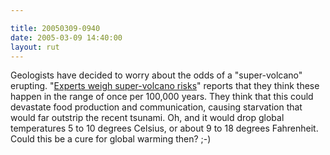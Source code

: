 ```yaml
---

title: 20050309-0940
date: 2005-03-09 14:40:00
layout: rut
---
```


<p> Geologists have decided to worry about
the odds of a "super-volcano" erupting.  "<a href="http://news.bbc.co.uk/2/hi/science/nature/4326987.stm">Experts
weigh super-volcano risks</a>" reports that they think these happen
in the range of once per 100,000 years.  They think that this could
devastate food production and communication, causing starvation
that would far outstrip the recent tsunami.  Oh, and it would drop
global temperatures 5 to 10 degrees Celsius, or about 9 to 18 degrees
Fahrenheit.  Could this be a cure for global warming then? ;-)</p>

